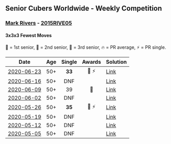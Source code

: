 ## Senior Cubers Worldwide - Weekly Competition
### [Mark Rivers](../mark_rivers.md) - [2015RIVE05](https://www.worldcubeassociation.org/persons/2015RIVE05?event=333fm)
#### 3x3x3 Fewest Moves

🥇 = 1st senior, 🥈 = 2nd senior, 🥉 = 3rd senior, 🔥 = PR average, ⚡ = PR single.

| Date | Age | Single | Awards | Solution |
| :--: | :--: | :--: | :--: | :-- |
| [<span style="white-space: nowrap">2020-06-23</span>](../../results/333fm/2020-06-23.md) | 50+ | **33** | <span style="white-space: nowrap">🥉 ⚡</span> | [Link](https://www.facebook.com/events/284763775909443/permalink/288504812202006/) |
| [<span style="white-space: nowrap">2020-06-16</span>](../../results/333fm/2020-06-16.md) | 50+ | DNF |  | [Link](https://www.facebook.com/events/753945178677521/permalink/758195291585843/) |
| [<span style="white-space: nowrap">2020-06-09</span>](../../results/333fm/2020-06-09.md) | 50+ | 39 | 🥉 | [Link](https://www.facebook.com/events/855783411578420/permalink/860043347819093/) |
| [<span style="white-space: nowrap">2020-06-02</span>](../../results/333fm/2020-06-02.md) | 50+ | DNF |  | [Link](https://www.facebook.com/events/3920457157996941/permalink/3946084605434196/) |
| [<span style="white-space: nowrap">2020-05-26</span>](../../results/333fm/2020-05-26.md) | 50+ | **35** | <span style="white-space: nowrap">🥈 ⚡</span> | [Link](https://www.facebook.com/events/2622968941252005/permalink/2628004390748460/) |
| [<span style="white-space: nowrap">2020-05-19</span>](../../results/333fm/2020-05-19.md) | 50+ | DNF |  | [Link](https://www.facebook.com/events/568280284126471/permalink/572229607064872/) |
| [<span style="white-space: nowrap">2020-05-12</span>](../../results/333fm/2020-05-12.md) | 50+ | DNF |  | [Link](https://www.facebook.com/events/2563130363933815/permalink/2567850623461789/) |
| [<span style="white-space: nowrap">2020-05-05</span>](../../results/333fm/2020-05-05.md) | 50+ | DNF |  | [Link](https://www.facebook.com/events/271150663928664/permalink/273086297068434/) |


<!-- Global site tag (gtag.js) - Google Analytics -->
<script async src="https://www.googletagmanager.com/gtag/js?id=UA-86348435-3"></script>
<script>window.dataLayer = window.dataLayer || []; function gtag() {dataLayer.push(arguments);} gtag('js', new Date()); gtag('config', 'UA-86348435-3');</script>
